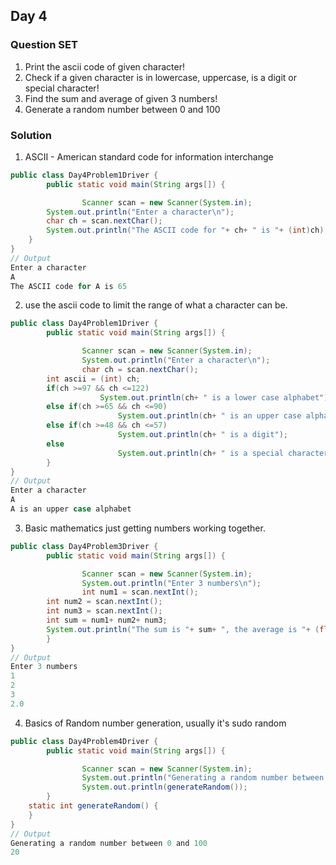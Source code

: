 ## Day 4

### Question SET
1. Print the ascii code of given character!
2. Check if a given character is in lowercase, uppercase, is a digit or special character!
3. Find the sum and average of given 3 numbers!
4. Generate a random number between 0 and 100

### Solution

1. ASCII - American standard code for information interchange
```java
public class Day4Problem1Driver {
        public static void main(String args[]) {

                Scanner scan = new Scanner(System.in);
		System.out.println("Enter a character\n");
		char ch = scan.nextChar();
		System.out.println("The ASCII code for "+ ch+ " is "+ (int)ch);
	}
}
// Output
Enter a character
A
The ASCII code for A is 65
```

2. use the ascii code to limit the range of what a character can be.
```java
public class Day4Problem1Driver {
        public static void main(String args[]) {

                Scanner scan = new Scanner(System.in);
                System.out.println("Enter a character\n");
                char ch = scan.nextChar();
		int ascii = (int) ch;
		if(ch >=97 && ch <=122)
                	System.out.println(ch+ " is a lower case alphabet");
		else if(ch >=65 && ch <=90)
                        System.out.println(ch+ " is an upper case alphabet");
		else if(ch >=48 && ch <=57)
                        System.out.println(ch+ " is a digit");
		else
                        System.out.println(ch+ " is a special character");
        }
}
// Output
Enter a character
A
A is an upper case alphabet
```

3. Basic mathematics just getting numbers working together.
```java
public class Day4Problem3Driver {
        public static void main(String args[]) {

                Scanner scan = new Scanner(System.in);
                System.out.println("Enter 3 numbers\n");
                int num1 = scan.nextInt();
		int num2 = scan.nextInt();
		int num3 = scan.nextInt();
		int sum = num1+ num2+ num3;
		System.out.println("The sum is "+ sum+ ", the average is "+ (float)sum/3);
        }
}
// Output
Enter 3 numbers
1
2
3
2.0
```

4. Basics of Random number generation, usually it's sudo random
```java
public class Day4Problem4Driver {
        public static void main(String args[]) {

                Scanner scan = new Scanner(System.in);
                System.out.println("Generating a random number between 0 and 100\n");
                System.out.println(generateRandom());
        }
	static int generateRandom() {
	}
}
// Output
Generating a random number between 0 and 100
20
```

